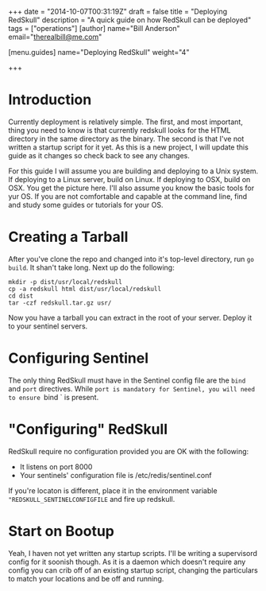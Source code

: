 +++
date = "2014-10-07T00:31:19Z"
draft = false
title = "Deploying RedSkull"
description = "A quick guide on how RedSkull can be deployed"
tags = ["operations"]
[author]
	name="Bill Anderson"
	email="therealbill@me.com"

[menu.guides]
	name="Deploying RedSkull"
	weight="4"

+++


# Introduction

Currently deployment is relatively simple. The first, and most important, thing
you need to know is that currently redskull looks for the HTML directory in the
same directory as the binary. The second is that I've not written a startup
script for it yet. As this is a new project, I will update this guide
as it changes so check back to see any changes.

For this guide I will assume you are building and deploying to a Unix system.
If deploying to a Linux server, build on Linux. If deploying to OSX, build on
OSX. You get the picture here. I'll also assume you know the basic
tools for yur OS. If you are not comfortable and capable at the
command line, find and study some guides or tutorials for your OS.

# Creating a Tarball

After you've clone the repo and changed into it's top-level directory,
run `go build`. It shan't take long. Next up do the following:

```
mkdir -p dist/usr/local/redskull
cp -a redskull html dist/usr/local/redskull
cd dist
tar -czf redskull.tar.gz usr/
```

Now you have a tarball you can extract in the root of your server.
Deploy it to your sentinel servers.


# Configuring Sentinel

The only thing RedSkull must have in the Sentinel config file are the `bind`
and `port` directives. While `port is mandatory for Sentinel, you will need to
ensure `bind <yoursentinel-ip>` is present.

# "Configuring" RedSkull

RedSkull require no configuration provided you are OK with the
following:

- It listens on port 8000
- Your sentinels' configuration file is /etc/redis/sentinel.conf

If you're locaton is different, place it in the environment variable
`"REDSKULL_SENTINELCONFIGFILE` and fire up redskull.

# Start on Bootup

Yeah, I haven not yet written any startup scripts. I'll be writing a
supervisord config for it soonish though. As it is a daemon which
doesn't require any config you can crib off of an existing startup
script, changing the particulars to match your locations and be off
and running.


